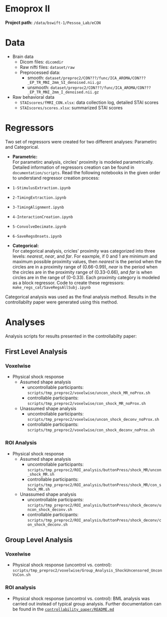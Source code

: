 # __Emoprox II__

__Project path:__ `/data/bswift-1/Pessoa_Lab/eCON`

# Data
- Brain data
    - Dicom files: `dicomdir`
    - Raw nifti files: `dataset/raw`
    - Preprocessed data:
        - smooth: `dataset/preproc2/CON???/func/ICA_AROMA/CON???_EP_TR_MNI_2mm_SI_denoised.nii.gz`
        - unsmooth: `dataset/preproc2/CON???/func/ICA_AROMA/CON???_EP_TR_MNI_2mm_I_denoised.nii.gz`
- Raw behavioral data
    - `STAIscores/fMRI_CON.xlsx`: data collection log, detailed STAI scores
    - `STAIscores/scores.xlsx`: summarized STAI scores
    
# Regressors
Two set of regressors were created for two different analyses: Parametirc and Categorical.
- __Parametric:__  
For parametirc analysis, circles' proximity is modeled parametrically. Detailed information of regressors creation can be found in `documentation/scripts`. Read the following notebooks in the given order to understand regressor creation process:
 - `1-StimulusExtraction.ipynb`
 - `2-TimingExtraction.ipynb`
 - `3-TimingAlignment.ipynb`
 - `4-InteractionCreation.ipynb`
 - `5-ConvolveDecimate.ipynb`
 - `6-SaveRegsOnsets.ipynb`
 
- __Categorical:__  
For categorical analysis, cricles' proximity was categorized into three levels: _nearest_, _near_, and _far_. For eaxmple, if 0 and 1 are minimum and maximum possible proximity values, then _nearest_ is the period when the circles are in a proximity range of (0.66-0.99), _near_ is the period when the circles are in the proximity range of (0.33-0.66), and _far_ is when circles are in the range of (0-0.33). Each proximity category is modeled as a block regressor. Code to create these regressors: `make_regs_cat/SaveRegsAllSubj.ipynb` 

Categorical analysis was used as the final analysis method. Results in the controllabilty paper were generated using this method. 

# Analyses 
Analysis scripts for results presented in the controllabilty paper:
## First Level Analysis
### Voxelwise
- Physical shock response 
    - Assumed shape analysis 
        - uncontrollable participants: `scripts/tmp_preproc2/voxelwise/uncon_shock_MR_noProx.sh`  
        - controllable participants: `scripts/tmp_preproc2/voxelwise/con_shock_MR_noProx.sh`
    - Unassumed shape analysis
        - uncontrollable participants: `scripts/tmp_preproc2/voxelwise/uncon_shock_deconv_noProx.sh`  
        - controllable participants: `scripts/tmp_preproc2/voxelwise/con_shock_deconv_noProx.sh`
        
### ROI Analysis
- Physical shock response
    - Assumed shape analysis
        - uncontrollable participants: `scripts/tmp_preproc2/ROI_analysis/buttonPress/shock_MR/uncon_shock_MR.sh`
        - controllable participants: `scripts/tmp_preproc2/ROI_analysis/buttonPress/shock_MR/con_shock_MR.sh`
    - Unassumed shape analysis
        - uncontrollable participants: `scripts/tmp_preproc2/ROI_analysis/buttonPress/shock_deconv/uncon_shock_deconv.sh`
        - controllable participants: `scripts/tmp_preproc2/ROI_analysis/buttonPress/shock_deconv/con_shock_deconv.sh`
    
        
        
## Group Level Analysis
### Voxelwise
- Physical shock response (uncontrol vs. control): `scripts/tmp_preproc2/voxelwise/Group_Analysis_ShockUncensored_UnconVsCon.sh`
### ROI analysis
- Physical shock response (uncontrol vs. control): BML analysis was carried out instead of typical group analysis. Further documentation can be found in the [`controllability_paper/README.md`](https://github.com/LCE-UMD/controllabilty_paper/blob/master/README.md)
